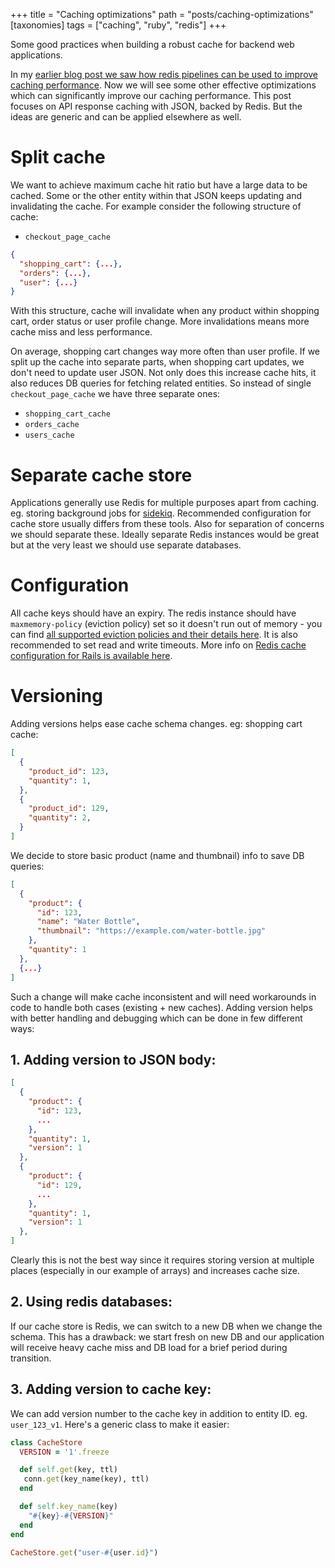 +++
title = "Caching optimizations"
path = "posts/caching-optimizations"
[taxonomies]
tags = ["caching", "ruby", "redis"]
+++

Some good practices when building a robust cache for backend web applications.

<!-- more -->

In my [earlier blog post we saw how redis pipelines can be used to improve caching performance][1]. Now we will see some other effective optimizations which can significantly improve our caching performance. This post focuses on API response caching with JSON, backed by Redis. But the ideas are generic and can be applied elsewhere as well.

# Split cache

We want to achieve maximum cache hit ratio but have a large data to be cached. Some or the other entity within that JSON keeps updating and invalidating the cache. For example consider the following structure of cache:


* `checkout_page_cache`
```json
{
  "shopping_cart": {...},
  "orders": {...},
  "user": {...}
}
```

With this structure, cache will invalidate when any product within shopping cart, order status or user profile change. More invalidations means more cache miss and less performance.

On average, shopping cart changes way more often than user profile. If we split up the cache into separate parts, when shopping cart updates, we don't need to update user JSON. Not only does this increase cache hits, it also reduces DB queries for fetching related entities. So instead of single `checkout_page_cache` we have three separate ones:

* `shopping_cart_cache`
* `orders_cache`
* `users_cache`

# Separate cache store

Applications generally use Redis for multiple purposes apart from caching. eg. storing background jobs for [sidekiq][4]. Recommended configuration for cache store usually differs from these tools. Also for separation of concerns we should separate these. Ideally separate Redis instances would be great but at the very least we should use separate databases.

# Configuration

All cache keys should have an expiry. The redis instance should have `maxmemory-policy` (eviction policy) set so it doesn't run out of memory - you can find [all supported eviction policies and their details here][2]. It is also recommended to set read and write timeouts. More info on [Redis cache configuration for Rails is available here][3].

# Versioning

Adding versions helps ease cache schema changes.
eg: shopping cart cache:

```json
[
  {
    "product_id": 123,
    "quantity": 1,
  },
  {
    "product_id": 129,
    "quantity": 2,
  }
]
```

We decide to store basic product (name and thumbnail) info to save DB queries:

```json
[
  {
    "product": {
      "id": 123,
      "name": "Water Bottle",
      "thumbnail": "https://example.com/water-bottle.jpg"
    },
    "quantity": 1
  },
  {...}
]
```

Such a change will make cache inconsistent and will need workarounds in code to handle both cases (existing + new caches). Adding version helps with better handling and debugging which can be done in few different ways:

## 1. Adding version to JSON body:

```json
[
  {
    "product": {
      "id": 123,
      ...
    },
    "quantity": 1,
    "version": 1
  },
  {
    "product": {
      "id": 129,
      ...
    },
    "quantity": 1,
    "version": 1
  },
]
```

Clearly this is not the best way since it requires storing version at multiple places (especially in our example of arrays) and increases cache size.

## 2. Using redis databases:

If our cache store is Redis, we can switch to a new DB when we change the schema. This has a drawback: we start fresh on new DB and our application will receive heavy cache miss and DB load for a brief period during transition.

## 3. Adding version to cache key:

We can add version number to the cache key in addition to entity ID. eg. `user_123_v1`. Here's a generic class to make it easier:

```ruby
class CacheStore
  VERSION = '1'.freeze

  def self.get(key, ttl)
   conn.get(key_name(key), ttl)
  end

  def self.key_name(key)
    "#{key}-#{VERSION}"
  end
end

CacheStore.get("user-#{user.id}")
```


[1]: https://tejasbubane.github.io/posts/redis-pipelines-to-the-rescue/
[2]: https://redis.io/docs/latest/develop/reference/eviction/
[3]: https://guides.rubyonrails.org/caching_with_rails.html#activesupport-cache-rediscachestore
[4]: https://sidekiq.org/
